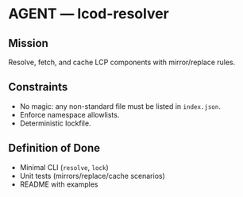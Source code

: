 # AGENT — lcod-resolver

## Mission
Resolve, fetch, and cache LCP components with mirror/replace rules.

## Constraints
- No magic: any non-standard file must be listed in `index.json`.
- Enforce namespace allowlists.
- Deterministic lockfile.

## Definition of Done
- Minimal CLI (`resolve`, `lock`)
- Unit tests (mirrors/replace/cache scenarios)
- README with examples
